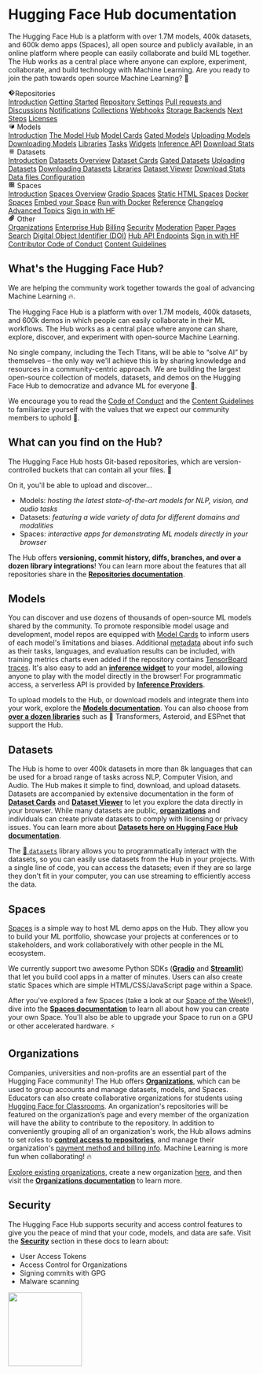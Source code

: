 # Hugging Face Hub documentation

The Hugging Face Hub is a platform with over 1.7M models, 400k datasets, and 600k demo apps (Spaces), all open source and publicly available, in an online platform where people can easily collaborate and build ML together. The Hub works as a central place where anyone can explore, experiment, collaborate, and build technology with Machine Learning. Are you ready to join the path towards open source Machine Learning? 🤗

<div class="grid grid-cols-1 gap-4 sm:grid-cols-2 lg:grid-cols-3 md:mt-10">

<div class="group flex flex-col space-y-2 rounded-xl border border-orange-100 bg-linear-to-br from-orange-50 dark:bg-none px-6 py-4 transition-colors hover:shadow-sm dark:border-orange-700">
<div class="flex items-center py-0.5 text-lg font-semibold text-orange-600 dark:text-gray-400 mb-1">
 <svg class="shrink-0 mr-1.5 text-orange-500" xmlns="http://www.w3.org/2000/svg" xmlns:xlink="http://www.w3.org/1999/xlink" aria-hidden="true" focusable="false" role="img" width="1em" height="1em" preserveAspectRatio="xMidYMid meet" viewBox="0 0 24 24"><path fill="currentColor" d="M2.6 10.59L8.38 4.8l1.69 1.7c-.24.85.15 1.78.93 2.23v5.54c-.6.34-1 .99-1 1.73a2 2 0 0 0 2 2a2 2 0 0 0 2-2c0-.74-.4-1.39-1-1.73V9.41l2.07 2.09c-.07.15-.07.32-.07.5a2 2 0 0 0 2 2a2 2 0 0 0 2-2a2 2 0 0 0-2-2c-.18 0-.35 0-.5.07L13.93 7.5a1.98 1.98 0 0 0-1.15-2.34c-.43-.16-.88-.2-1.28-.09L9.8 3.38l.79-.78c.78-.79 2.04-.79 2.82 0l7.99 7.99c.79.78.79 2.04 0 2.82l-7.99 7.99c-.78.79-2.04.79-2.82 0L2.6 13.41c-.79-.78-.79-2.04 0-2.82Z"></path></svg>Repositories</div>
<a class="transform no-underline! transition-colors hover:translate-x-px hover:text-gray-700" href="./repositories">Introduction</a>
<a class="transform no-underline! transition-colors hover:translate-x-px hover:text-gray-700" href="./repositories-getting-started">Getting Started</a>
<a class="transform no-underline! transition-colors hover:translate-x-px hover:text-gray-700" href="./repositories-settings">Repository Settings</a>
<a class="transform no-underline! transition-colors hover:translate-x-px hover:text-gray-700" href="./repositories-pull-requests-discussions">Pull requests and Discussions</a>
<a class="transform no-underline! transition-colors hover:translate-x-px hover:text-gray-700" href="./notifications">Notifications</a>
<a class="transform no-underline! transition-colors hover:translate-x-px hover:text-gray-700" href="./collections">Collections</a>
<a class="transform no-underline! transition-colors hover:translate-x-px hover:text-gray-700" href="./webhooks">Webhooks</a>
<a class="transform no-underline! transition-colors hover:translate-x-px hover:text-gray-700" href="./storage-backends">Storage Backends</a>
<a class="transform no-underline! transition-colors hover:translate-x-px hover:text-gray-700" href="./repositories-next-steps">Next Steps</a>
<a class="transform no-underline! transition-colors hover:translate-x-px hover:text-gray-700" href="./repositories-licenses">Licenses</a>
</div>

<div class="group flex flex-col space-y-2 rounded-xl border border-indigo-100 bg-linear-to-br from-indigo-50 dark:bg-none px-6 py-4 transition-colors hover:shadow-sm dark:border-indigo-700">
<div class="flex items-center py-0.5 text-lg font-semibold text-indigo-600 dark:text-gray-400 mb-1">
    <svg class="shrink-0 mr-1.5 text-indigo-500" xmlns="http://www.w3.org/2000/svg" xmlns:xlink="http://www.w3.org/1999/xlink" aria-hidden="true" focusable="false" role="img" width="1em" height="1em" preserveAspectRatio="xMidYMid meet" viewBox="0 0 24 24"><path class="uim-quaternary" d="M20.23 7.24L12 12L3.77 7.24a1.98 1.98 0 0 1 .7-.71L11 2.76c.62-.35 1.38-.35 2 0l6.53 3.77c.29.173.531.418.7.71z" opacity=".25" fill="currentColor"></path><path class="uim-tertiary" d="M12 12v9.5a2.09 2.09 0 0 1-.91-.21L4.5 17.48a2.003 2.003 0 0 1-1-1.73v-7.5a2.06 2.06 0 0 1 .27-1.01L12 12z" opacity=".5" fill="currentColor"></path><path class="uim-primary" d="M20.5 8.25v7.5a2.003 2.003 0 0 1-1 1.73l-6.62 3.82c-.275.13-.576.198-.88.2V12l8.23-4.76c.175.308.268.656.27 1.01z" fill="currentColor"></path></svg> Models</div>
<a class="no-underline! hover:opacity-60 transform transition-colors hover:translate-x-px" href="./models">Introduction</a>
<a class="no-underline! hover:opacity-60 transform transition-colors hover:translate-x-px" href="./models-the-hub">The Model Hub</a>
<a class="no-underline! hover:opacity-60 transform transition-colors hover:translate-x-px" href="./model-cards">Model Cards</a>
<a class="no-underline! hover:opacity-60 transform transition-colors hover:translate-x-px" href="./models-gated">Gated Models</a>
<a class="no-underline! hover:opacity-60 transform transition-colors hover:translate-x-px" href="./models-uploading">Uploading Models</a>
<a class="no-underline! hover:opacity-60 transform transition-colors hover:translate-x-px" href="./models-downloading">Downloading Models</a>
<a class="no-underline! hover:opacity-60 transform transition-colors hover:translate-x-px" href="./models-libraries">Libraries</a>
<a class="no-underline! hover:opacity-60 transform transition-colors hover:translate-x-px" href="./models-tasks">Tasks</a>
<a class="no-underline! hover:opacity-60 transform transition-colors hover:translate-x-px" href="./models-widgets">Widgets</a>
<a class="no-underline! hover:opacity-60 transform transition-colors hover:translate-x-px" href="./models-inference">Inference API</a>
<a class="no-underline! hover:opacity-60 transform transition-colors hover:translate-x-px" href="./models-download-stats">Download Stats</a>
</div>

<div class="group flex flex-col space-y-2 rounded-xl border border-red-100 bg-linear-to-br from-red-50 dark:bg-none px-6 py-4 transition-colors hover:shadow-sm dark:border-red-700">
<div class="flex items-center py-0.5 text-lg font-semibold text-red-600 dark:text-gray-400 mb-1">
<svg class="shrink-0 mr-1.5 text-red-400" xmlns="http://www.w3.org/2000/svg" xmlns:xlink="http://www.w3.org/1999/xlink" aria-hidden="true" focusable="false" role="img" width="1em" height="1em" preserveAspectRatio="xMidYMid meet" viewBox="0 0 25 25"><ellipse cx="12.5" cy="5" fill="currentColor" fill-opacity="0.25" rx="7.5" ry="2"></ellipse><path d="M12.5 15C16.6421 15 20 14.1046 20 13V20C20 21.1046 16.6421 22 12.5 22C8.35786 22 5 21.1046 5 20V13C5 14.1046 8.35786 15 12.5 15Z" fill="currentColor" opacity="0.5"></path><path d="M12.5 7C16.6421 7 20 6.10457 20 5V11.5C20 12.6046 16.6421 13.5 12.5 13.5C8.35786 13.5 5 12.6046 5 11.5V5C5 6.10457 8.35786 7 12.5 7Z" fill="currentColor" opacity="0.5"></path><path d="M5.23628 12C5.08204 12.1598 5 12.8273 5 13C5 14.1046 8.35786 15 12.5 15C16.6421 15 20 14.1046 20 13C20 12.8273 19.918 12.1598 19.7637 12C18.9311 12.8626 15.9947 13.5 12.5 13.5C9.0053 13.5 6.06886 12.8626 5.23628 12Z" fill="currentColor"></path></svg> Datasets</div>
<a class="no-underline! hover:opacity-60 transform transition-colors hover:translate-x-px" href="./datasets">Introduction</a>
<a class="no-underline! hover:opacity-60 transform transition-colors hover:translate-x-px" href="./datasets-overview">Datasets Overview</a>
<a class="no-underline! hover:opacity-60 transform transition-colors hover:translate-x-px" href="./datasets-cards">Dataset Cards</a>
<a class="no-underline! hover:opacity-60 transform transition-colors hover:translate-x-px" href="./datasets-gated">Gated Datasets</a>
<a class="no-underline! hover:opacity-60 transform transition-colors hover:translate-x-px" href="./datasets-adding">Uploading Datasets</a>
<a class="no-underline! hover:opacity-60 transform transition-colors hover:translate-x-px" href="./datasets-downloading">Downloading Datasets</a>
<a class="no-underline! hover:opacity-60 transform transition-colors hover:translate-x-px" href="./datasets-libraries">Libraries</a>
<a class="no-underline! hover:opacity-60 transform transition-colors hover:translate-x-px" href="./datasets-viewer">Dataset Viewer</a>
<a class="no-underline! hover:opacity-60 transform transition-colors hover:translate-x-px" href="./datasets-download-stats">Download Stats</a>
<a class="no-underline! hover:opacity-60 transform transition-colors hover:translate-x-px" href="./datasets-data-files-configuration">Data files Configuration</a>
</div>

<div class="group flex flex-col space-y-2 rounded-xl border border-blue-100 bg-linear-to-br from-blue-50 dark:bg-none px-6 py-4 transition-colors hover:shadow-sm dark:border-blue-700">
<div class="flex items-center py-0.5 text-lg font-semibold text-blue-600 dark:text-gray-400 mb-1">
<svg class="shrink-0 mr-1.5 text-blue-500" xmlns="http://www.w3.org/2000/svg" xmlns:xlink="http://www.w3.org/1999/xlink" aria-hidden="true" focusable="false" role="img" width="1em" height="1em" viewBox="0 0 25 25"><path opacity=".5" d="M6.016 14.674v4.31h4.31v-4.31h-4.31ZM14.674 14.674v4.31h4.31v-4.31h-4.31ZM6.016 6.016v4.31h4.31v-4.31h-4.31Z" fill="currentColor"></path><path opacity=".75" fill-rule="evenodd" clip-rule="evenodd" d="M3 4.914C3 3.857 3.857 3 4.914 3h6.514c.884 0 1.628.6 1.848 1.414a5.171 5.171 0 0 1 7.31 7.31c.815.22 1.414.964 1.414 1.848v6.514A1.914 1.914 0 0 1 20.086 22H4.914A1.914 1.914 0 0 1 3 20.086V4.914Zm3.016 1.102v4.31h4.31v-4.31h-4.31Zm0 12.968v-4.31h4.31v4.31h-4.31Zm8.658 0v-4.31h4.31v4.31h-4.31Zm0-10.813a2.155 2.155 0 1 1 4.31 0 2.155 2.155 0 0 1-4.31 0Z" fill="currentColor"></path><path opacity=".25" d="M16.829 6.016a2.155 2.155 0 1 0 0 4.31 2.155 2.155 0 0 0 0-4.31Z" fill="currentColor"></path></svg> Spaces</div>
<a class="no-underline! hover:opacity-60 transform transition-colors hover:translate-x-px" href="./spaces">Introduction</a>
<a class="no-underline! hover:opacity-60 transform transition-colors hover:translate-x-px" href="./spaces-overview">Spaces Overview</a>
<a class="no-underline! hover:opacity-60 transform transition-colors hover:translate-x-px" href="./spaces-sdks-gradio">Gradio Spaces</a>
<a class="no-underline! hover:opacity-60 transform transition-colors hover:translate-x-px" href="./spaces-sdks-static">Static HTML Spaces</a>
<a class="no-underline! hover:opacity-60 transform transition-colors hover:translate-x-px" href="./spaces-sdks-docker">Docker Spaces</a>
<a class="no-underline! hover:opacity-60 transform transition-colors hover:translate-x-px" href="./spaces-embed">Embed your Space</a>
<a class="no-underline! hover:opacity-60 transform transition-colors hover:translate-x-px" href="./spaces-run-with-docker">Run with Docker</a>
<a class="no-underline! hover:opacity-60 transform transition-colors hover:translate-x-px" href="./spaces-config-reference">Reference</a>
<a class="no-underline! hover:opacity-60 transform transition-colors hover:translate-x-px" href="./spaces-changelog">Changelog</a>
<a class="no-underline! hover:opacity-60 transform transition-colors hover:translate-x-px" href="./spaces-advanced">Advanced Topics</a>
<a class="no-underline! hover:opacity-60 transform transition-colors hover:translate-x-px" href="./spaces-oauth">Sign in with HF</a>
</div>

<div class="group flex flex-col space-y-2 rounded-xl border border-green-100 bg-linear-to-br from-green-50 dark:bg-none px-6 py-4 transition-colors hover:shadow-sm dark:border-green-700">
<div class="flex items-center py-0.5 text-lg font-semibold text-green-600 dark:text-gray-400 mb-1">
<svg class="shrink-0 mr-1.5 text-green-500" xmlns="http://www.w3.org/2000/svg" xmlns:xlink="http://www.w3.org/1999/xlink" aria-hidden="true" focusable="false" role="img" width="1em" height="1em" viewBox="0 0 24 24"><path fill="currentColor" stroke="currentColor" d="M8.892 21.854a6.25 6.25 0 0 1-4.42-10.67l7.955-7.955a4.5 4.5 0 0 1 6.364 6.364l-6.895 6.894a2.816 2.816 0 0 1-3.89 0a2.75 2.75 0 0 1 .002-3.888l5.126-5.127a1 1 0 1 1 1.414 1.414l-5.126 5.127a.75.75 0 0 0 0 1.06a.768.768 0 0 0 1.06 0l6.895-6.894a2.503 2.503 0 0 0 0-3.535a2.56 2.56 0 0 0-3.536 0l-7.955 7.955a4.25 4.25 0 1 0 6.01 6.01l6.188-6.187a1 1 0 1 1 1.414 1.414l-6.187 6.186a6.206 6.206 0 0 1-4.42 1.832z"></path></svg> Other</div>
<a class="no-underline! hover:opacity-60 transform transition-colors hover:translate-x-px" href="./organizations">Organizations</a>
<a class="no-underline! hover:opacity-60 transform transition-colors hover:translate-x-px" href="./enterprise-hub">Enterprise Hub</a>
<a class="no-underline! hover:opacity-60 transform transition-colors hover:translate-x-px" href="./billing">Billing</a>
<a class="no-underline! hover:opacity-60 transform transition-colors hover:translate-x-px" href="./security">Security</a>
<a class="no-underline! hover:opacity-60 transform transition-colors hover:translate-x-px" href="./moderation">Moderation</a>
<a class="no-underline! hover:opacity-60 transform transition-colors hover:translate-x-px" href="./paper-pages">Paper Pages</a>
<a class="no-underline! hover:opacity-60 transform transition-colors hover:translate-x-px" href="./search">Search</a>
<a class="no-underline! hover:opacity-60 transform transition-colors hover:translate-x-px" href="./doi">Digital Object Identifier (DOI)</a>
<a class="no-underline! hover:opacity-60 transform transition-colors hover:translate-x-px" href="./api">Hub API Endpoints</a>
<a class="no-underline! hover:opacity-60 transform transition-colors hover:translate-x-px" href="./oauth">Sign in with HF</a>
<a class="no-underline! hover:opacity-60 transform transition-colors hover:translate-x-px" href="https://huggingface.co/code-of-conduct">Contributor Code of Conduct</a>
<a class="no-underline! hover:opacity-60 transform transition-colors hover:translate-x-px" href="https://huggingface.co/content-guidelines">Content Guidelines</a>
</div>

</div>

## What's the Hugging Face Hub?

We are helping the community work together towards the goal of advancing Machine Learning 🔥.

The Hugging Face Hub is a platform with over 1.7M models, 400k datasets, and 600k demos in which people can easily collaborate in their ML workflows. The Hub works as a central place where anyone can share, explore, discover, and experiment with open-source Machine Learning.

No single company, including the Tech Titans, will be able to “solve AI” by themselves – the only way we'll achieve this is by sharing knowledge and resources in a community-centric approach. We are building the largest open-source collection of models, datasets, and demos on the Hugging Face Hub to democratize and advance ML for everyone 🚀.

We encourage you to read the [Code of Conduct](https://huggingface.co/code-of-conduct) and the [Content Guidelines](https://huggingface.co/content-guidelines) to familiarize yourself with the values that we expect our community members to uphold 🤗.

## What can you find on the Hub?

The Hugging Face Hub hosts Git-based repositories, which are version-controlled buckets that can contain all your files. 💾

On it, you'll be able to upload and discover...

- Models: _hosting the latest state-of-the-art models for NLP, vision, and audio tasks_
- Datasets: _featuring a wide variety of data for different domains and modalities_
- Spaces: _interactive apps for demonstrating ML models directly in your browser_

The Hub offers **versioning, commit history, diffs, branches, and over a dozen library integrations**! You can learn more about the features that all repositories share in the [**Repositories documentation**](./repositories).

## Models

You can discover and use dozens of thousands of open-source ML models shared by the community. To promote responsible model usage and development, model repos are equipped with [Model Cards](./model-cards) to inform users of each model's limitations and biases. Additional [metadata](./model-cards#model-card-metadata) about info such as their tasks, languages, and evaluation results can be included, with training metrics charts even added if the repository contains [TensorBoard traces](./tensorboard). It's also easy to add an [**inference widget**](./models-widgets) to your model, allowing anyone to play with the model directly in the browser! For programmatic access, a serverless API is provided by [**Inference Providers**](./models-inference).

To upload models to the Hub, or download models and integrate them into your work, explore the [**Models documentation**](./models). You can also choose from [**over a dozen libraries**](./models-libraries) such as 🤗 Transformers, Asteroid, and ESPnet that support the Hub.

## Datasets

The Hub is home to over 400k datasets in more than 8k languages that can be used for a broad range of tasks across NLP, Computer Vision, and Audio. The Hub makes it simple to find, download, and upload datasets. Datasets are accompanied by extensive documentation in the form of [**Dataset Cards**](./datasets-cards) and [**Dataset Viewer**](./datasets-viewer) to let you explore the data directly in your browser. While many datasets are public, [**organizations**](./organizations) and individuals can create private datasets to comply with licensing or privacy issues. You can learn more about [**Datasets here on Hugging Face Hub documentation**](./datasets-overview).

The [🤗 `datasets`](https://huggingface.co/docs/datasets/index) library allows you to programmatically interact with the datasets, so you can easily use datasets from the Hub in your projects. With a single line of code, you can access the datasets; even if they are so large they don't fit in your computer, you can use streaming to efficiently access the data.

## Spaces

[Spaces](https://huggingface.co/spaces) is a simple way to host ML demo apps on the Hub. They allow you to build your ML portfolio, showcase your projects at conferences or to stakeholders, and work collaboratively with other people in the ML ecosystem.

We currently support two awesome Python SDKs (**[Gradio](https://gradio.app/)** and **[Streamlit](https://streamlit.io/)**) that let you build cool apps in a matter of minutes. Users can also create static Spaces which are simple HTML/CSS/JavaScript page within a Space.

After you've explored a few Spaces (take a look at our [Space of the Week!](https://huggingface.co/spaces)), dive into the [**Spaces documentation**](./spaces-overview) to learn all about how you can create your own Space. You'll also be able to upgrade your Space to run on a GPU or other accelerated hardware. ⚡️

## Organizations

Companies, universities and non-profits are an essential part of the Hugging Face community! The Hub offers [**Organizations**](./organizations), which can be used to group accounts and manage datasets, models, and Spaces. Educators can also create collaborative organizations for students using [Hugging Face for Classrooms](https://huggingface.co/classrooms). An organization's repositories will be featured on the organization’s page and every member of the organization will have the ability to contribute to the repository. In addition to conveniently grouping all of an organization's work, the Hub allows admins to set roles to [**control access to repositories**](./organizations-security), and manage their organization's [payment method and billing info](https://huggingface.co/pricing). Machine Learning is more fun when collaborating! 🔥

[Explore existing organizations](https://huggingface.co/organizations), create a new organization [here](https://huggingface.co/organizations/new), and then visit the [**Organizations documentation**](./organizations) to learn more.

## Security

The Hugging Face Hub supports security and access control features to give you the peace of mind that your code, models, and data are safe. Visit the [**Security**](./security) section in these docs to learn about:

- User Access Tokens
- Access Control for Organizations
- Signing commits with GPG
- Malware scanning

<img width="150" src="https://huggingface.co/datasets/huggingface/documentation-images/resolve/main/hub/security-soc-1.jpg">
